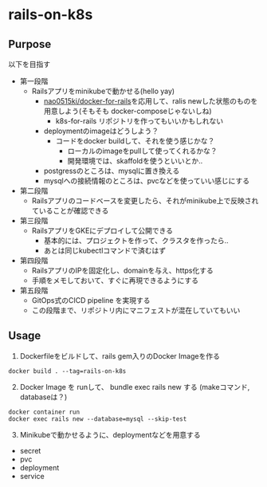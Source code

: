 # rails-on-k8s
## Purpose
以下を目指す

- 第一段階
  - Railsアプリをminikubeで動かせる(hello yay)
    - [nao0515ki/docker-for-rails](https://github.com/nao0515ki/docker-for-rails)を応用して、ralis newした状態のものを用意しよう(そもそも docker-composeじゃないしね)
      - k8s-for-rails リポジトリを作ってもいいかもしれない
    - deploymentのimageはどうしよう？
      - コードをdocker buildして、それを使う感じかな？
        - ローカルのimageをpullして使ってくれるかな？
        - 開発環境では、skaffoldを使うといいとか..
    - postgressのところは、mysqlに置き換える
    - mysqlへの接続情報のところは、pvcなどを使っていい感じにする
- 第二段階
  - Railsアプリのコードベースを変更したら、それがminikube上で反映されていることが確認できる
- 第三段階
  - RailsアプリをGKEにデプロイして公開できる
    - 基本的には、プロジェクトを作って、クラスタを作ったら..
    - あとは同じkubectlコマンドで済むはず
- 第四段階
  - RailsアプリのIPを固定化し、domainを与え、https化する
  - 手順をメモしておいて、すぐに再現できるようにする
- 第五段階
  - GitOps式のCICD pipeline を実現する
  - この段階まで、リポジトリ内にマニフェストが混在していてもいい


## Usage
1. Dockerfileをビルドして、rails gem入りのDocker Imageを作る
```
docker build . --tag=rails-on-k8s 
```


2. Docker Image を runして、 bundle exec rails new する
(makeコマンド, databaseは？)

```
docker container run
docker exec rails new --database=mysql --skip-test
```


3. Minikubeで動かせるように、deploymentなどを用意する
- secret
- pvc
- deployment
- service
